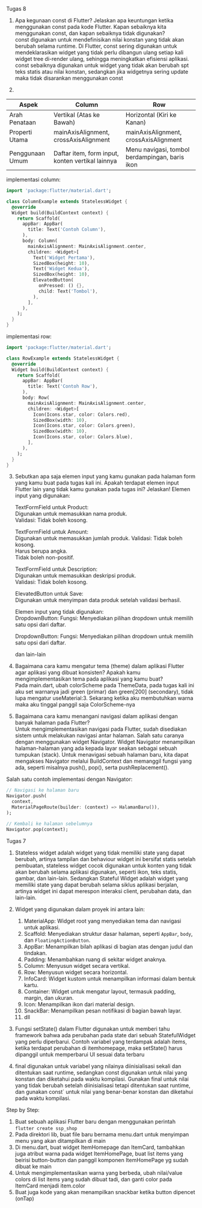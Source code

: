 Tugas 8
1. Apa kegunaan const di Flutter? Jelaskan apa keuntungan ketika menggunakan const pada kode Flutter. Kapan sebaiknya kita menggunakan const, dan kapan sebaiknya tidak digunakan?  
const digunakan untuk mendefinisikan nilai konstan yang tidak akan berubah selama runtime. Di Flutter, const sering digunakan untuk mendeklarasikan widget yang tidak perlu dibangun ulang setiap kali widget tree di-render ulang, sehingga meningkatkan efisiensi aplikasi. const sebaiknya digunakan untuk widget yang tidak akan berubah spt teks statis atau nilai konstan, sedangkan jika widgetnya sering update maka tidak disarankan menggunakan const  

2. 
| Aspek | Column | Row |
|-------|---------|-----|
| Arah Penataan | Vertikal (Atas ke Bawah) | Horizontal (Kiri ke Kanan) |
| Properti Utama | mainAxisAlignment, crossAxisAlignment | mainAxisAlignment, crossAxisAlignment |
| Penggunaan Umum | Daftar item, form input, konten vertikal lainnya | Menu navigasi, tombol berdampingan, baris ikon |  

implementasi column:  
``` dart
import 'package:flutter/material.dart';

class ColumnExample extends StatelessWidget {
  @override
  Widget build(BuildContext context) {
    return Scaffold(
      appBar: AppBar(
        title: Text('Contoh Column'),
      ),
      body: Column(
        mainAxisAlignment: MainAxisAlignment.center,
        children: <Widget>[
          Text('Widget Pertama'),
          SizedBox(height: 10),
          Text('Widget Kedua'),
          SizedBox(height: 10),
          ElevatedButton(
            onPressed: () {},
            child: Text('Tombol'),
          ),
        ],
      ),
    );
  }
}   
```

implementasi row: 
``` dart 
import 'package:flutter/material.dart';

class RowExample extends StatelessWidget {
  @override
  Widget build(BuildContext context) {
    return Scaffold(
      appBar: AppBar(
        title: Text('Contoh Row'),
      ),
      body: Row(
        mainAxisAlignment: MainAxisAlignment.center,
        children: <Widget>[
          Icon(Icons.star, color: Colors.red),
          SizedBox(width: 10),
          Icon(Icons.star, color: Colors.green),
          SizedBox(width: 10),
          Icon(Icons.star, color: Colors.blue),
        ],
      ),
    );
  }
}   
```
3. Sebutkan apa saja elemen input yang kamu gunakan pada halaman form yang kamu buat pada tugas kali ini. Apakah terdapat elemen input Flutter lain yang tidak kamu gunakan pada tugas ini? Jelaskan! 
    Elemen input yang digunakan:  
    
    TextFormField untuk Product:  
    Digunakan untuk memasukkan nama produk.  
    Validasi: Tidak boleh kosong.  

    TextFormField untuk Amount:  
    Digunakan untuk memasukkan jumlah produk.
    Validasi:
    Tidak boleh kosong.  
    Harus berupa angka.  
    Tidak boleh non-positif.  

    TextFormField untuk Description:  
    Digunakan untuk memasukkan deskripsi produk.  
    Validasi: Tidak boleh kosong.  

    ElevatedButton untuk Save:  
    Digunakan untuk menyimpan data produk setelah validasi berhasil.

    Elemen input yang tidak digunakan:  
    DropdownButton:
    Fungsi: Menyediakan pilihan dropdown untuk memilih satu opsi dari daftar.  

    DropdownButton:
    Fungsi: Menyediakan pilihan dropdown untuk memilih satu opsi dari daftar.

    dan lain-lain

4. Bagaimana cara kamu mengatur tema (theme) dalam aplikasi Flutter agar aplikasi yang dibuat konsisten? Apakah kamu mengimplementasikan tema pada aplikasi yang kamu buat?  
Pada main.dart, ubah colorScheme pada ThemeData, pada tugas kali ini aku set warnanya jadi green (primar) dan green[200] (secondary), tidak lupa mengatur useMaterial:3. Sekarang ketika aku membutuhkan warna maka aku tinggal panggil saja ColorScheme-nya  

5. Bagaimana cara kamu menangani navigasi dalam aplikasi dengan banyak halaman pada Flutter?  
Untuk mengimplementasikan navigasi pada Flutter, sudah disediakan sistem untuk melakukan navigasi antar halaman. Salah satu caranya dengan menggunakan widget Navigator. Widget Navigator menampilkan halaman-halaman yang ada kepada layar seakan sebagai sebuah tumpukan (stack). Untuk menavigasi sebuah halaman baru, kita dapat mengakses Navigator melalui BuildContext dan memanggil fungsi yang ada, seperti misalnya push(), pop(), serta pushReplacement().  

Salah satu contoh implementasi dengan Navigator:  
``` dart
// Navigasi ke halaman baru
Navigator.push(
  context,
  MaterialPageRoute(builder: (context) => HalamanBaru()),
);

// Kembali ke halaman sebelumnya
Navigator.pop(context);
```  

Tugas 7  
1. Stateless widget adalah widget yang tidak memiliki state yang dapat berubah, artinya tampilan dan behaviour widget ini bersifat statis setelah pembuatan, stateless widget cocok digunakan untuk konten yang tidak akan berubah selama aplikasi digunakan, seperti ikon, teks statis, gambar, dan lain-lain. Sedangkan Stateful Widget adalah widget yang memiliki state yang dapat berubah selama siklus aplikasi berjalan, artinya widget ini dapat merespon interaksi client, perubahan data, dan lain-lain.  
2. Widget yang digunakan dalam proyek ini antara lain:

    1. MaterialApp: Widget root yang menyediakan tema dan navigasi untuk aplikasi.  
    2. Scaffold: Menyediakan struktur dasar halaman, seperti `AppBar`, `body`, dan `FloatingActionButton`.  
    3. AppBar: Menampilkan bilah aplikasi di bagian atas dengan judul dan tindakan.  
    4. Padding: Menambahkan ruang di sekitar widget anaknya.  
    5. Column: Menyusun widget secara vertikal.  
    6. Row: Menyusun widget secara horizontal.  
    7. InfoCard: Widget kustom untuk menampilkan informasi dalam bentuk kartu.  
    9. Container: Widget untuk mengatur layout, termasuk padding, margin, dan ukuran.  
    10. Icon: Menampilkan ikon dari material design.  
    11. SnackBar: Menampilkan pesan notifikasi di bagian bawah layar.  
    12. dll

3. Fungsi setState() dalam Flutter digunakan untuk memberi tahu framework bahwa ada perubahan pada state dari sebuah StatefulWidget yang perlu diperbarui. Contoh variabel yang terdampak adalah items, ketika terdapat perubahan di itemhomepage, maka setState() harus dipanggil untuk memperbarui UI sesuai data terbaru  

4. final digunakan untuk variabel yang nilainya diinisialisasi sekali dan ditentukan saat runtime, sedangkan const digunakan untuk nilai yang konstan dan diketahui pada waktu kompilasi. Gunakan final untuk nilai yang tidak berubah setelah diinisialisasi tetapi ditentukan saat runtime, dan gunakan const` untuk nilai yang benar-benar konstan dan diketahui pada waktu kompilasi.  

Step by Step:
1. Buat sebuah aplikasi Flutter baru dengan menggunakan perintah `flutter create ssp_shop`  
2. Pada direktori lib, buat file baru bernama menu.dart untuk menyimpan menu yang akan ditampilkan di main  
3. Di menu.dart, buat widget ItemHomepage dan ItemCard, tambahkan juga atribut warna pada widget ItemHomePage, buat list items yang beirisi button-button dan panggil komponen ItemHomePage yg sudah dibuat ke main  
4. Untuk mengimplementasikan warna yang berbeda, ubah nilai/value colors di list items yang sudah dibuat tadi, dan ganti color pada ItemCard menjadi item.color  
5. Buat juga kode yang akan menampilkan snackbar ketika button dipencet (onTap)  